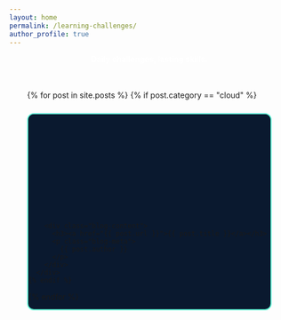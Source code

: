 ```yaml
---
layout: home
permalink: /learning-challenges/
author_profile: true
---
```


<p style="color:#fff; text-align:center; margin-bottom:1rem;">
  <strong>Daily challenges, lasting skills.</strong>
</p>

<div class="blog-grid">
  {% for post in site.posts %}
    {% if post.category == "cloud" %}
      <div class="blog-card">
        <div class="blog-image" style="
          background-image: url('{{ post.featured-image | default: '/assets/images/default-blog.jpg' }}');
          background-size: cover;
          background-position: center;
          width: 100%;
          height: 180px;
        "></div>

        <div class="blog-content">
          <h3><a href="{{ post.url }}">{{ post.title }}</a></h3>
          <p class="blog-meta">
            {{ post.author }}
          </p>
        </div>
      </div>
    {% endif %}
  {% endfor %}
</div>


<style>
@import url('https://fonts.googleapis.com/css2?family=Rubik:wght@500;700&family=Roboto:wght@400;500&display=swap');

.blog-grid {
  display: grid;
  grid-template-columns: repeat(auto-fit, minmax(280px, 1fr));
  gap: 1.5rem;
  padding: 2rem;
}

.blog-card {
  background-color: #0A192F;
  border: 2px solid #64FFDA; /* subtle neon accent */
  border-radius: 12px;
  overflow: hidden;
  transition: transform 0.3s ease, box-shadow 0.3s ease;
}

.blog-card:hover {
  transform: translateY(-5px);
  box-shadow: 0 0 10px rgba(57, 255, 20, 0.3); /* subtle hover effect */
}

.blog-image {
  width: 100%;
  height: 180px;
  background-color: #0A192F; /* fallback color */
  background-size: cover;
  background-position: center;
}

.blog-content {
  padding: 1rem;
}

.blog-card h3 {
  font-family: 'Rubik', sans-serif;
  font-size: 1.25rem;
  margin: 0 0 0.5rem;
  color: #64FFDA;
  text-shadow: none;
}

.blog-card h3 a {
  color: inherit;
  text-decoration: none;
}

.blog-card h3 a:hover {
  text-decoration: underline;
}

.blog-meta {
  font-size: 0.9rem;
  color: #ccc;
}

@media (max-width: 700px) {
  .blog-grid {
    grid-template-columns: 1fr;
    padding: 1rem;
  }

  .blog-card h3 {
    font-size: 1.1rem;
  }

  .blog-image {
    height: 140px;
  }
}
</style>


